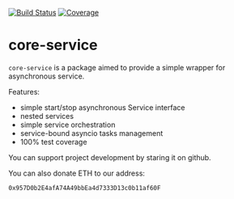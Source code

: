 [![Build Status](https://travis-ci.org/sarafanio/core-service.svg?branch=master)](https://travis-ci.org/sarafanio/core-service)
[![Coverage](https://img.shields.io/codecov/c/github/sarafanio/core-service)](https://codecov.io/gh/sarafanio/core-service)

core-service
============

`core-service` is a package aimed to provide a simple wrapper for asynchronous service.

Features:

* simple start/stop asynchronous Service interface
* nested services
* simple service orchestration
* service-bound asyncio tasks management
* 100% test coverage

You can support project development by staring it on github.

You can also donate ETH to our address:

    0x957D0b2E4afA74A49bbEa4d7333D13c0b11af60F
